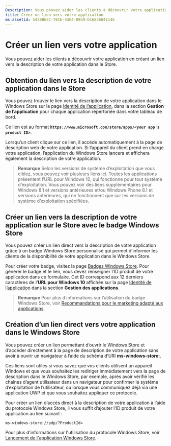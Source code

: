 ```yaml
---
Description: Vous pouvez aider les clients à découvrir votre application en créant un lien vers la description de votre application dans le Windows Store.
title: Créer un lien vers votre application
ms.assetid: 5420B65C-7ECE-4364-8959-D1683684E146
---
```


# Créer un lien vers votre application


Vous pouvez aider les clients à découvrir votre application en créant un lien vers la description de votre application dans le Store.

## Obtention du lien vers la description de votre application dans le Store


Vous pouvez trouver le lien vers la description de votre application dans le Windows Store sur la page [Identité de l’application](view-app-identity-details.md), dans la section **Gestion de l’application** pour chaque application répertoriée dans votre tableau de bord.

Ce lien est au format **`https://www.microsoft.com/store/apps/<your app's product ID>`**.

Lorsqu’un client clique sur ce lien, il accède automatiquement à la page de description web de votre application. Si l’appareil du client prend en charge votre application, l’application du Windows Store lancera et affichera également la description de votre application.

> **Remarque** Selon les versions de système d’exploitation que vous ciblez, vous pouvez voir plusieurs liens ici. Toutes les applications présentent l’URL pour Windows 10, qui fonctionne pour tout système d’exploitation. Vous pouvez voir des liens supplémentaires pour Windows 8.1 et versions antérieures et/ou Windows Phone 8.1 et versions antérieures, qui ne fonctionnent que sur les versions de système d’exploitation spécifiées.

 

## Créer un lien vers la description de votre application sur le Store avec le badge Windows Store


Vous pouvez créer un lien direct vers la description de votre application grâce à un badge Windows Store personnalisé qui permet d’informer les clients de la disponibilité de votre application dans le Windows Store.

Pour créer votre badge, visitez la page [Badges Windows Store](http://go.microsoft.com/fwlink/p/?LinkID=534236). Pour générer le badge et le lien, vous devez renseigner l’ID produit de votre application dans ce formulaire. Cet ID correspond aux 12 derniers caractères de l’**URL pour Windows 10** affichée sur la page [Identité de l’application](view-app-identity-details.md) dans la section **Gestion des applications**.

> **Remarque** Pour plus d’informations sur l’utilisation du badge Windows Store, voir [Recommandations pour le marketing adapté aux applications](app-marketing-guidelines.md).

 

## Création d’un lien direct vers votre application dans le Windows Store


Vous pouvez créer un lien permettant d’ouvrir le Windows Store et d’accéder directement à la page de description de votre application sans avoir à ouvrir un navigateur à l’aide du schéma d’URI **ms-windows-store:**.

Ces liens sont utiles si vous savez que vos clients utilisent un appareil Windows et que vous souhaitez les rediriger immédiatement vers la page de description dans le Windows Store, par exemple, après avoir vérifié les chaînes d’agent utilisateur dans un navigateur pour confirmer le système d’exploitation de l’utilisateur, ou lorsque vous communiquez déjà via une application UWP et que vous souhaitez appliquer ce protocole.

Pour créer un lien d’accès direct à la description de votre application à l’aide du protocole Windows Store, il vous suffit d’ajouter l’ID produit de votre application au lien suivant :

`ms-windows-store://pdp/?ProductId=`

Pour plus d'informations sur l'utilisation du protocole Windows Store, voir [Lancement de l'application Windows Store](https://msdn.microsoft.com/library/windows/apps/mt228343).

 

 






<!--HONumber=Mar16_HO1-->


